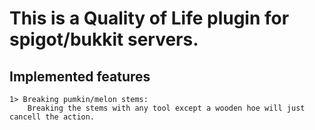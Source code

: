 # This is a Quality of Life plugin for spigot/bukkit servers.

## Implemented features
```
1> Breaking pumkin/melon stems:
    Breaking the stems with any tool except a wooden hoe will just cancell the action.
```
